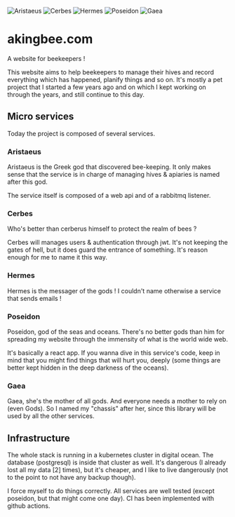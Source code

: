  ![Aristaeus](https://github.com/yo-main/akingbee/actions/workflows/aristaeus.yaml/badge.svg)  ![Cerbes](https://github.com/yo-main/akingbee/actions/workflows/cerbes.yaml/badge.svg)  ![Hermes](https://github.com/yo-main/akingbee/actions/workflows/hermes.yaml/badge.svg)  ![Poseidon](https://github.com/yo-main/akingbee/actions/workflows/poseidon.yaml/badge.svg)  ![Gaea](https://github.com/yo-main/akingbee/actions/workflows/gaea.yaml/badge.svg)

# akingbee.com
A website for beekeepers !

This website aims to help beekeepers to manage their hives and record everything which has happened, planify things and so on.
It's mostly a pet project that I started a few years ago and on which I kept working on through the years, and still continue to this day.

## Micro services

Today the project is composed of several services.

### Aristaeus 

Aristaeus is the Greek god that discovered bee-keeping. 
It only makes sense that the service is in charge of managing hives & apiaries is named after this god.

The service itself is composed of a web api and of a rabbitmq listener.


### Cerbes 

Who's better than cerberus himself to protect the realm of bees ?

Cerbes will manages users & authentication through jwt. It's not keeping the gates of hell, but it does guard the entrance of something.
It's reason enough for me to name it this way.

### Hermes 

Hermes is the messager of the gods ! I couldn't name otherwise a service that sends emails !

### Poseidon  

Poseidon, god of the seas and oceans. There's no better gods than him for spreading my website through the immensity of what is the world wide web.

It's basically a react app. If you wanna dive in this service's code, keep in mind that you might find things that will hurt you, deeply (some things are better kept hidden in the deep darkness of the oceans).

### Gaea  

Gaea, she's the mother of all gods. And everyone needs a mother to rely on (even Gods). So I named my "chassis" after her, since this library will be used by all the other services.

## Infrastructure

The whole stack is running in a kubernetes cluster in digital ocean.
The database (postgresql) is inside that cluster as well. It's dangerous (I already lost all my data [2] times), but it's cheaper, and I like to live dangerously (not to the point to not have any backup though).

I force myself to do things correctly. All services are well tested (except poseidon, but that might come one day). CI has been implemented with github actions. 

